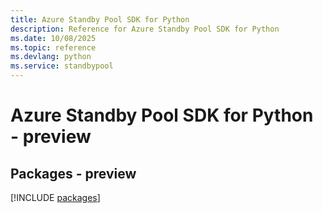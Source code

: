 ```yaml
---
title: Azure Standby Pool SDK for Python
description: Reference for Azure Standby Pool SDK for Python
ms.date: 10/08/2025
ms.topic: reference
ms.devlang: python
ms.service: standbypool
---
```

# Azure Standby Pool SDK for Python - preview
## Packages - preview
[!INCLUDE [packages](standby-pool-index.md)]